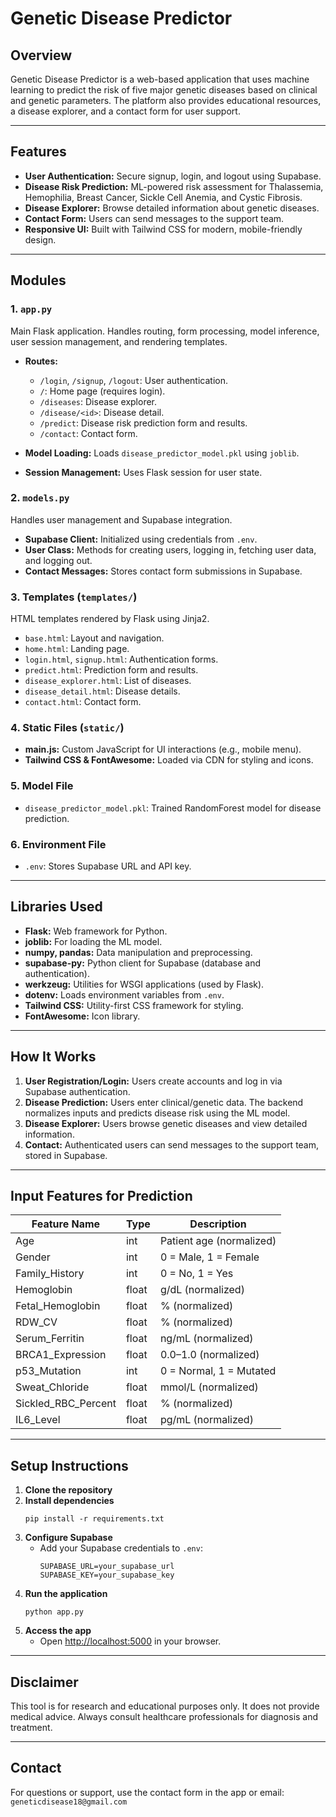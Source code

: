 # Genetic Disease Predictor

## Overview

Genetic Disease Predictor is a web-based application that uses machine learning to predict the risk of five major genetic diseases based on clinical and genetic parameters. The platform also provides educational resources, a disease explorer, and a contact form for user support.

---

## Features

- **User Authentication:** Secure signup, login, and logout using Supabase.
- **Disease Risk Prediction:** ML-powered risk assessment for Thalassemia, Hemophilia, Breast Cancer, Sickle Cell Anemia, and Cystic Fibrosis.
- **Disease Explorer:** Browse detailed information about genetic diseases.
- **Contact Form:** Users can send messages to the support team.
- **Responsive UI:** Built with Tailwind CSS for modern, mobile-friendly design.

---

## Modules

### 1. `app.py`
Main Flask application. Handles routing, form processing, model inference, user session management, and rendering templates.

- **Routes:**
  - `/login`, `/signup`, `/logout`: User authentication.
  - `/`: Home page (requires login).
  - `/diseases`: Disease explorer.
  - `/disease/<id>`: Disease detail.
  - `/predict`: Disease risk prediction form and results.
  - `/contact`: Contact form.

- **Model Loading:** Loads `disease_predictor_model.pkl` using `joblib`.
- **Session Management:** Uses Flask session for user state.

### 2. `models.py`
Handles user management and Supabase integration.

- **Supabase Client:** Initialized using credentials from `.env`.
- **User Class:** Methods for creating users, logging in, fetching user data, and logging out.
- **Contact Messages:** Stores contact form submissions in Supabase.

### 3. Templates (`templates/`)
HTML templates rendered by Flask using Jinja2.

- `base.html`: Layout and navigation.
- `home.html`: Landing page.
- `login.html`, `signup.html`: Authentication forms.
- `predict.html`: Prediction form and results.
- `disease_explorer.html`: List of diseases.
- `disease_detail.html`: Disease details.
- `contact.html`: Contact form.

### 4. Static Files (`static/`)
- **main.js:** Custom JavaScript for UI interactions (e.g., mobile menu).
- **Tailwind CSS & FontAwesome:** Loaded via CDN for styling and icons.

### 5. Model File
- `disease_predictor_model.pkl`: Trained RandomForest model for disease prediction.

### 6. Environment File
- `.env`: Stores Supabase URL and API key.

---

## Libraries Used

- **Flask:** Web framework for Python.
- **joblib:** For loading the ML model.
- **numpy, pandas:** Data manipulation and preprocessing.
- **supabase-py:** Python client for Supabase (database and authentication).
- **werkzeug:** Utilities for WSGI applications (used by Flask).
- **dotenv:** Loads environment variables from `.env`.
- **Tailwind CSS:** Utility-first CSS framework for styling.
- **FontAwesome:** Icon library.

---

## How It Works

1. **User Registration/Login:** Users create accounts and log in via Supabase authentication.
2. **Disease Prediction:** Users enter clinical/genetic data. The backend normalizes inputs and predicts disease risk using the ML model.
3. **Disease Explorer:** Users browse genetic diseases and view detailed information.
4. **Contact:** Authenticated users can send messages to the support team, stored in Supabase.

---

## Input Features for Prediction

| Feature Name          | Type   | Description                                 |
|----------------------|--------|---------------------------------------------|
| Age                  | int    | Patient age (normalized)                    |
| Gender               | int    | 0 = Male, 1 = Female                        |
| Family_History       | int    | 0 = No, 1 = Yes                             |
| Hemoglobin           | float  | g/dL (normalized)                           |
| Fetal_Hemoglobin     | float  | % (normalized)                              |
| RDW_CV               | float  | % (normalized)                              |
| Serum_Ferritin       | float  | ng/mL (normalized)                          |
| BRCA1_Expression     | float  | 0.0–1.0 (normalized)                        |
| p53_Mutation         | int    | 0 = Normal, 1 = Mutated                     |
| Sweat_Chloride       | float  | mmol/L (normalized)                         |
| Sickled_RBC_Percent  | float  | % (normalized)                              |
| IL6_Level            | float  | pg/mL (normalized)                          |

---

## Setup Instructions

1. **Clone the repository**
2. **Install dependencies**
    ```
    pip install -r requirements.txt
    ```
3. **Configure Supabase**
    - Add your Supabase credentials to `.env`:
      ```
      SUPABASE_URL=your_supabase_url
      SUPABASE_KEY=your_supabase_key
      ```
4. **Run the application**
    ```
    python app.py
    ```
5. **Access the app**
    - Open [http://localhost:5000](http://localhost:5000) in your browser.

---

## Disclaimer

This tool is for research and educational purposes only. It does not provide medical advice. Always consult healthcare professionals for diagnosis and treatment.

---

## Contact

For questions or support, use the contact form in the app or email: `geneticdisease18@gmail.com`

